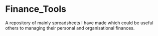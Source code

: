 # Finance_Tools
A repository of mainly spreadsheets I have made which could be useful others to managing their personal and organisational finances.
